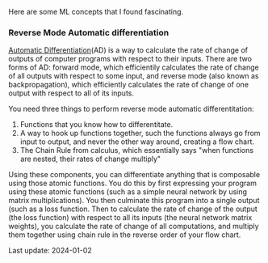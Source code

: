 Here are some ML concepts that I found fascinating.

### Reverse Mode Automatic differentiation ###

[Automatic Differentiation](https://en.wikipedia.org/wiki/Automatic_differentiation)(AD) is a way to calculate the rate of change of outputs of computer programs with respect to their inputs. There are two forms of AD: forward mode, which efficientily calculates the rate of change of all outputs with respect to some input, and reverse mode (also known as backpropagation), which efficiently calculates the rate of change of one output with respect to all of its inputs.

You need three things to perform reverse mode automatic differentitation:
1. Functions that you know how to differentitate.
2. A way to hook up functions together, such the functions always go from input to output, and never the other way around, creating a flow chart.
3. The Chain Rule from calculus, which essentially says "when functions are nested, their rates of change multiply"

Using these components, you can differentiate anything that is composable using those atomic functions. You do this by first expressing your program using these atomic functions (such as a simple neural network by using matrix multiplications). You then culminate this program into a single output (such as a loss function. Then to calculate the rate of change of the output (the loss function) with respect to all its inputs (the neural network matrix weights), you calculate the rate of change of all computations, and multiply them together using chain rule in the reverse order of your flow chart.


Last update: 2024-01-02